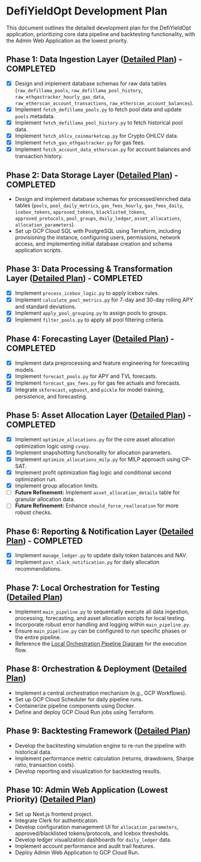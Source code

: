 # DefiYieldOpt Development Plan

This document outlines the detailed development plan for the DefiYieldOpt application, prioritizing core data pipeline and backtesting functionality, with the Admin Web Application as the lowest priority.

## Phase 1: Data Ingestion Layer ([Detailed Plan](plan/phase1_data_ingestion.md)) - **COMPLETED**
- [x] Design and implement database schemas for raw data tables (`raw_defillama_pools`, `raw_defillama_pool_history`, `raw_ethgastracker_hourly_gas_data`, `raw_etherscan_account_transactions`, `raw_etherscan_account_balances`).
- [x] Implement `fetch_defillama_pools.py` to fetch pool data and update `pools` metadata.
- [x] Implement `fetch_defillama_pool_history.py` to fetch historical pool data.
- [x] Implement `fetch_ohlcv_coinmarketcap.py` for Crypto OHLCV data.
- [x] Implement `fetch_gas_ethgastracker.py` for gas fees.
- [x] Implement `fetch_account_data_etherscan.py` for account balances and transaction history.

## Phase 2: Data Storage Layer ([Detailed Plan](plan/phase2_data_storage.md)) - **COMPLETED**
- Design and implement database schemas for processed/enriched data tables (`pools`, `pool_daily_metrics`, `gas_fees_hourly`, `gas_fees_daily`, `icebox_tokens`, `approved_tokens`, `blacklisted_tokens`, `approved_protocols`, `pool_groups`, `daily_ledger`, `asset_allocations`, `allocation_parameters`).
- Set up GCP Cloud SQL with PostgreSQL using Terraform, including provisioning the instance, configuring users, permissions, network access, and implementing initial database creation and schema application scripts.

## Phase 3: Data Processing & Transformation Layer ([Detailed Plan](plan/phase3_data_processing_transformation.md)) - **COMPLETED**
- [x] Implement `process_icebox_logic.py` to apply Icebox rules.
- [x] Implement `calculate_pool_metrics.py` for 7-day and 30-day rolling APY and standard deviations.
- [x] Implement `apply_pool_grouping.py` to assign pools to groups.
- [x] Implement `filter_pools.py` to apply all pool filtering criteria.

## Phase 4: Forecasting Layer ([Detailed Plan](plan/phase4_forecasting.md)) - **COMPLETED**
- [x] Implement data preprocessing and feature engineering for forecasting models.
- [x] Implement `forecast_pools.py` for APY and TVL forecasts.
- [x] Implement `forecast_gas_fees.py` for gas fee actuals and forecasts.
- [x] Integrate `skforecast`, `xgboost`, and `pickle` for model training, persistence, and forecasting.

## Phase 5: Asset Allocation Layer ([Detailed Plan](plan/phase5_asset_allocation.md)) - **COMPLETED**
- [x] Implement `optimize_allocations.py` for the core asset allocation optimization logic using `cvxpy`.
- [x] Implement snapshotting functionality for allocation parameters.
- [x] Implement `optimize_allocations_milp.py` for MILP approach using CP-SAT.
- [x] Implement profit optimization flag logic and conditional second optimization run.
- [x] Implement group allocation limits.
- [ ] **Future Refinement:** Implement `asset_allocation_details` table for granular allocation data.
- [ ] **Future Refinement:** Enhance `should_force_reallocation` for more robust checks.

## Phase 6: Reporting & Notification Layer ([Detailed Plan](plan/phase6_reporting_notification.md)) - **COMPLETED**
- [x] Implement `manage_ledger.py` to update daily token balances and NAV.
- [x] Implement `post_slack_notification.py` for daily allocation recommendations.

## Phase 7: Local Orchestration for Testing ([Detailed Plan](plan/phase7_local_orchestration.md))
- Implement `main_pipeline.py` to sequentially execute all data ingestion, processing, forecasting, and asset allocation scripts for local testing.
- Incorporate robust error handling and logging within `main_pipeline.py`.
- Ensure `main_pipeline.py` can be configured to run specific phases or the entire pipeline.
- Reference the [Local Orchestration Pipeline Diagram](local_orchestration_diagram.md) for the execution flow.

## Phase 8: Orchestration & Deployment ([Detailed Plan](plan/phase8_orchestration_deployment.md))
- Implement a central orchestration mechanism (e.g., GCP Workflows).
- Set up GCP Cloud Scheduler for daily pipeline runs.
- Containerize pipeline components using Docker.
- Define and deploy GCP Cloud Run jobs using Terraform.

## Phase 9: Backtesting Framework ([Detailed Plan](plan/phase9_backtesting_framework.md))
- Develop the backtesting simulation engine to re-run the pipeline with historical data.
- Implement performance metric calculation (returns, drawdowns, Sharpe ratio, transaction costs).
- Develop reporting and visualization for backtesting results.

## Phase 10: Admin Web Application (Lowest Priority) ([Detailed Plan](plan/phase10_admin_web_application.md))
- Set up Next.js frontend project.
- Integrate Clerk for authentication.
- Develop configuration management UI for `allocation_parameters`, approved/blacklisted tokens/protocols, and Icebox thresholds.
- Develop ledger visualization dashboards for `daily_ledger` data.
- Implement account performance and audit trail features.
- Deploy Admin Web Application to GCP Cloud Run.
